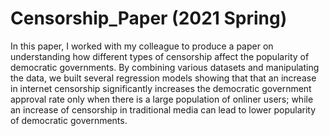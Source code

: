 # Censorship_Paper (2021 Spring) 

In this paper, I worked with my colleague to produce a paper on understanding how different types of censorship affect the popularity of democratic governments.
By combining various datasets and manipulating the data, we built several regression models showing that that an increase in internet censorship significantly
increases the democratic government approval rate only when there is a large population of onliner users; while an increase of censorship in traditional media can lead to lower
popularity of democratic governments. 


